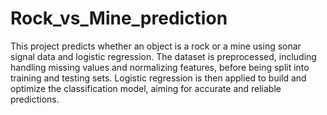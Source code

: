 # Rock_vs_Mine_prediction

This project predicts whether an object is a rock or a mine using sonar signal data and logistic regression. The dataset is preprocessed, including handling missing values and normalizing features, before being split into training and testing sets. Logistic regression is then applied to build and optimize the classification model, aiming for accurate and reliable predictions.
